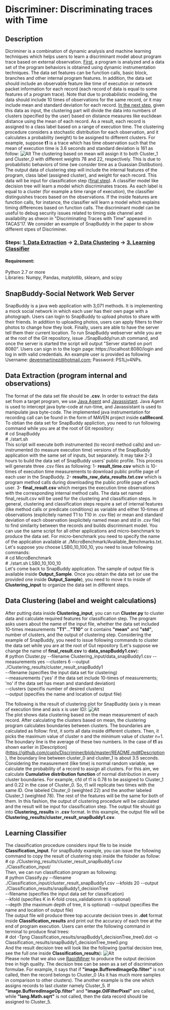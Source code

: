 # Discriminer: Discriminating traces with Time

## Description
Dicriminer is a combination of dynamic analysis and machine learning techniques which helps users to learn a discriminant model about program trace based on external observation. [First](https://github.com/cuplv/Discriminer/blob/master/README.md#data-extraction-program-internal-and-observations), a program is analyzed and a data set of the program behaviors is obtained using dynamic instrumentation techniques. The data set features can be function calls, basic block, branches and other internal program features. In addition, the data set should include an observable feature like time of execution or network packet information for each record (each record of data is equal to some features of a program trace). Note that due to probabilistic modeling, the data should include 10 times of observations for the same record, or it may include mean and standard deviation for each record. [In the next step](https://github.com/cuplv/Discriminer/blob/master/README.md#data-clustering-label-and-weight-calculations), given this data as input, the clustering part will divide the data into numbers of clusters (specified by the user) based on distance measures like euclidean distance using the mean of each record. As a result, each record is assigned to a class label based on a range of execution time. The clustering procedure considers a stochastic distribution for each observation, and it calculates a probability (weight) to be assigned to different clusters. For example, suppose **t1** is a trace which has time observation such that the mean of execution time is 3.6 seconds and standard deviation is 161 as follow:
![Alt](weight_definition.jpg)
The clustering based on mean will assign it to both Cluster_1 and Cluster_0 with different weights 78 and 22, respectively. This is due to probabilistic behaviors of time (we consider time as a Guassian Distibution). The output data of clustering step will include the internal features of the program, class label (assigned cluster), and weight for each record. This data will be input for classification step ([final step](https://github.com/cuplv/Discriminer/blob/master/README.md#learning-classifier)). A classifier model like decision tree will learn a model which discriminates traces. As each label is equal to a cluster (for example a time range of execution), the classifier distinguishes traces based on the observations. If the inside features are function calls, for instance, the classifier will learn a model which explains timing differences based on function calls. The discriminant model can be useful to debug security issues related to timing side channel and availability as shwon in "Discriminating Traces with Time" appeared in TACAS'17. We consider an example of SnapBuddy in the paper to show different stpes of Discriminer. 
### Steps: [1. Data Extraction](https://github.com/cuplv/Discriminer/blob/master/README.md#data-extraction) -> [2. Data Clustering](https://github.com/cuplv/Discriminer/blob/master/README.md#data-clustering-label-and-weight-calculations) -> [3. Learning Classifier](https://github.com/cuplv/Discriminer/blob/master/README.md#learning-classifier)

#### Requirement:
Python 2.7 or more </br>
Libraries: Numpy, Pandas, matplotlib, sklearn, and scipy </br>

## SnapBuddy-Social Network Web Server
SnapBuddy is a java web application with 3,071 methods. It is implementing a mock social network in which each user has their own page with a photograph. Users can login to SnapBuddy to upload photos to share 
with their friends. In addition to uploading photos, users can apply filters to their photos to change how they
look. Finally, users are able to have the server tell them their current location. To run SnapBuddy webserver while you are at the root of the Git repository, issue ./SnapBuddy/run.sh command, and once the
server is started the script will output "Server started on port 8080". Users can sign in to the login page: https://localhost:8080/login and log in with valid credentials. An example user is provided as following Username: devenmartinez@hotmail.com; Password: PS1Ljv4NPs.

## Data Extraction (program internal and observations)
The format of the data set file should be **.csv**. In order to extract the data set from a target program, we use [Java Agent](https://docs.oracle.com/javase/7/docs/api/java/lang/instrument/package-summary.html) and [Javassistant](http://jboss-javassist.github.io/javassist/). Java Agent is used to intercept java byte-code at run-time, and Javassistant is used to manipulate java byte-code. The implemented java instrumentation for recording call can be found in the form of MAVEN project inside **callRecord**. To obtian the data set for SnapBuddy appliction, you need to run following command while you are at the root of Git repository:  </br>
\# cd SnapBuddy   </br>
\# ./start.sh    </br>
This script will execute both instrumented (to record method calls) and un-instrumented (to measure execution time) versions of the SnapBuddy application with the same set of inputs, but separately. It may take 2-3 hours to build the data set of SnapBuddy users' public profile. This process will generate three .csv files as following: 1- **result_time.csv** which is 10-times of execution time measurements to download public profile page of each user in the SnapBuddy. 2- **results_raw_data_results.txt.csv** which is program method calls during downloading the public profile page of each user. 3- **final_result.csv** which merges the execution time observations with the corresponding internal method calls. 
The data set named final_result.csv will be used for the clustering and classification steps. In general, clustering and classification steps require a set of internal features (like method calls or predicate conditions) as variable and either 10-times of observations (explicitely named T1 to T10 in .csv file) or mean and standard deviation of each observation (explicitely named mean and std in .csv file) to find similarity between the records and builds discriminant model. 
You can use the same script for all other applications and micro-benchmark to produce the data set. For micro-benchmark you need to specify the name of the application available at ./MicroBenchmark/Available_Benchmarks.txt. Let's suppose you choose LSB0_10_100_10, you need to issue following commands:  </br>
\# cd MicroBenchmark   </br>
\# ./start.sh LSB0_10_100_10  </br>
Let's come back to SnapBuddy application. The sample of output file is available inside **Output_Sample**. Once you obtain the data set (or use the provided one inside **Output_Sample**), you need to move it to inside of **Clustering_input** to organize the data set in different steps. 

## Data Clustering (label and weight calculations)
After putting data inside **Clustering_input**, you can run **Cluster.py** to cluster data and calculate required features for classification step. The program asks users about the name of the input file, whether the data set included 10-times measurements **"T1"**...**"T10"** or it contains **"mean"** and **"std"**, number of clusters, and the output of clustering step. Considering the example of SnapBuddy, you need to issue following commands to cluster the data set while you are at the root of Gut repository (Let's suppose we change the name of **final_result.csv** to **data_snapBuddy1.csv**): </br>
\# python Cluster.py --filename Clustering_input/data_snapBuddy1.csv --measurements yes --clusters 6 --output ./Clustering_results/cluster_result_snapBuddy1  </br>
--filename (specifies the input data set for clustering) </br>
--measurements  ('yes' if the data set include 10-times of measurements; 'no' if the data set has mean and standard deviation) </br> 
--clusters (specifis number of desired clusters) </br>
--output (specifies the name and location of output file) </br>

The following is the result of clustering plot for SnapBuddy (axis y is mean of execution time and axis x is user ID): 
![Alt](Clustering_results/cluster_result_data_snapBuddy1.png) </br>
The plot shows data clustering based on the mean measurement of each record. After calculating the clusters based on mean, the clustering program calculates boundaries between clusters. The boundaries are calculated as follow: first, it sorts all data inside different clusters. Then, it picks the maximum value of cluster n and the minimum value of cluster n+1. The boundary line is the average of these two numbers. In the case of **t1** as shown earlier in [Description] (https://github.com/cuplv/Discriminer/blob/master/README.md#Description), the boundary line between cluster_0 and cluster_1 is about 3.5 seconds. Considering the measurement (like time) is normal random variable, we calculate the probability of a record to assign all clusters. For this aim, we calculate **Cumulative distribution function** of normal distribution in every cluster boundaries. For example, cfd of t1 is 0.78 to be assigned to Cluster_1 and 0.22 in the case of Cluster_0. So, t1 will replicate two times with the same ID. One labeled Clsuter_0  (weighted 22) and the another labeled Cluster_1 (weighted 78). The rest of the features will be the same for both of them. In this fashion, the output of clustering procedure will be calculated and the result will be input for classification step. The output file should go into **Clustering_results** in **.csv** format. In this example, the output file will be **Clustering_results/cluster_result_snapBuddy1.csv**. 

## Learning Classifier
The classification procedure considers input file to be inside **Classification_input**. For snapBuddy example, you can issue the following command to copy the result of clustering step inside the foloder as follow: </br>
\# cp ./Clustering_results/cluster_result_snapBuddy1.csv ./Classification_input/ </br>
Then, we can run classification program as following: </br>
\# python Classify.py --filename ./Classification_input/cluster_result_snapBuddy1.csv --kfolds 20 --output ./Classification_results/snapBuddy1_decisionTree </br>
--filename (specifies the input data set for classification) </br>
--kfold (specifies K in K-fold cross_validationm it is optional) </br> 
--depth (the maximum depth of tree, it is optional) 
--output (specifies the name and location of output file) </br>
The output file will produce three top accurate decision trees in **.dot** format inside **Classification_results** and print out the accuracy of each tree at the end of program execution. Users can enter the following command in terminal to produce final trees: </br>
\# dot -Tpng Classification_results/snapBuddy1_decisionTree_tree0.dot -o Classification_results/snapBuddy1_decisionTree_tree0.png </br>
And the result decision tree will look like the following (partial decision tree, see the full one inside **Classification_results**): 
![Alt](sample_decision_tree_1.png) </br>
Please note that we also use [RapidMiner](https://rapidminer.com/) to produce the output decision tree in high quality. 
The decision tree can be seen as a set of discrimination formulae. For example, it says that if **"image.BufferedImageOp.filter"** is not called, then the record belongs to Cluster_0 (As it has much more samples in comparison to other clusters). The another example is the one which assigns records to last cluster namely Cluster_5. If **"image.BufferedImageOp.filter"** and **"image.OilFilterPixel"** are called, while **"lang.Math.sqrt"** is not called, then the data record should be assigned to Cluster_5. 
